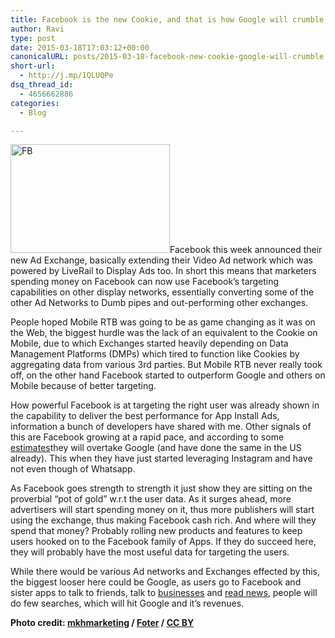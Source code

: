 ```yaml
---
title: Facebook is the new Cookie, and that is how Google will crumble
author: Ravi
type: post
date: 2015-03-18T17:03:12+00:00
canonicalURL: posts/2015-03-18-facebook-new-cookie-google-will-crumble.html
short-url:
  - http://j.mp/1QLUQPe
dsq_thread_id:
  - 4656662886
categories:
  - Blog

---
```

<p id="28e0" class="graf--p graf-after--h3">
  <a href="http://www.ravivyas.com/assets/wp-content/uploads/2016/02/FB.jpg"><img class="alignleft wp-image-695 " src="http://www.ravivyas.com/assets/wp-content/uploads/2016/02/FB-300x205.jpg" alt="FB" width="255" height="174" srcset="http://www.ravivyas.com/assets/wp-content/uploads/2016/02/FB-300x205.jpg 300w, http://www.ravivyas.com/assets/wp-content/uploads/2016/02/FB.jpg 500w" sizes="(max-width: 255px) 100vw, 255px" /></a>Facebook this week announced their new Ad Exchange, basically extending their Video Ad network which was powered by LiveRail to Display Ads too. In short this means that marketers spending money on Facebook can now use Facebook’s targeting capabilities on other display networks, essentially converting some of the other Ad Networks to Dumb pipes and out-performing other exchanges.
</p>

<p id="4f2a" class="graf--p graf-after--p">
  People hoped Mobile RTB was going to be as game changing as it was on the Web, the biggest hurdle was the lack of an equivalent to the Cookie on Mobile, due to which Exchanges started heavily depending on Data Management Platforms (DMPs) which tired to function like Cookies by aggregating data from various 3rd parties. But Mobile RTB never really took off, on the other hand Facebook started to outperform Google and others on Mobile because of better targeting.
</p>

<p id="8577" class="graf--p graf-after--p">
  How powerful Facebook is at targeting the right user was already shown in the capability to deliver the best performance for App Install Ads, information a bunch of developers have shared with me. Other signals of this are Facebook growing at a rapid pace, and according to some <a class="markup--anchor markup--p-anchor" href="http://adexchanger.com/online-advertising/report-facebook-pulls-ahead-of-google-in-us-digital-display-ad-revenues/" rel="nofollow" data-href="http://adexchanger.com/online-advertising/report-facebook-pulls-ahead-of-google-in-us-digital-display-ad-revenues/">estimates</a>they will overtake Google (and have done the same in the US already). This when they have just started leveraging Instagram and have not even though of Whatsapp.
</p>

<p id="f8e9" class="graf--p graf-after--p">
  As Facebook goes strength to strength it just show they are sitting on the proverbial “pot of gold” w.r.t the user data. As it surges ahead, more advertisers will start spending money on it, thus more publishers will start using the exchange, thus making Facebook cash rich. And where will they spend that money? Probably rolling new products and features to keep users hooked on to the Facebook family of Apps. If they do succeed here, they will probably have the most useful data for targeting the users.
</p>

<p id="ced4" class="graf--p graf-after--p">
  While there would be various Ad networks and Exchanges effected by this, the biggest looser here could be Google, as users go to Facebook and sister apps to talk to friends, talk to <a class="markup--anchor markup--p-anchor" href="http://recode.net/2015/03/25/facebook-starts-turning-messenger-into-a-shopping-platform/" rel="nofollow" data-href="http://recode.net/2015/03/25/facebook-starts-turning-messenger-into-a-shopping-platform/">businesses</a> and <a class="markup--anchor markup--p-anchor" href="http://fortune.com/2015/03/24/facebook-news/" rel="nofollow" data-href="http://fortune.com/2015/03/24/facebook-news/">read news</a>, people will do few searches, which will hit Google and it’s revenues.
</p>

<p id="6200" class="graf--p graf-after--p graf--last">
  <strong class="markup--strong markup--p-strong">Photo credit: </strong><a class="markup--anchor markup--p-anchor" href="https://www.flickr.com/photos/mkhmarketing/8560618867/" rel="nofollow" data-href="https://www.flickr.com/photos/mkhmarketing/8560618867/"><strong class="markup--strong markup--p-strong">mkhmarketing</strong></a><strong class="markup--strong markup--p-strong"> / </strong><a class="markup--anchor markup--p-anchor" href="http://foter.com/" rel="nofollow" data-href="http://foter.com/"><strong class="markup--strong markup--p-strong">Foter</strong></a><strong class="markup--strong markup--p-strong"> / </strong><a class="markup--anchor markup--p-anchor" href="http://creativecommons.org/licenses/by/2.0/" rel="nofollow" data-href="http://creativecommons.org/licenses/by/2.0/"><strong class="markup--strong markup--p-strong">CC BY</strong></a>
</p>